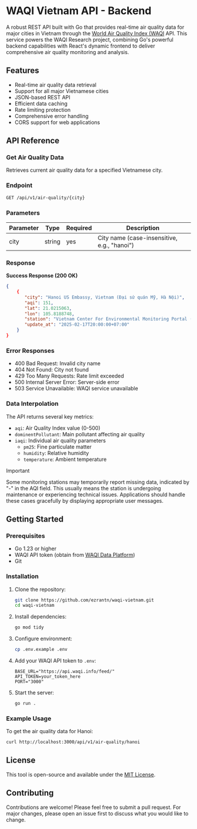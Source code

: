 # WAQI Vietnam API - Backend

A robust REST API built with Go that provides real-time air quality data for major cities in Vietnam through the [World Air Quality Index (WAQI](https://waqi.info/#/c/5.59/7.129/2.7z) API. This service powers the WAQI Research project, combining Go's powerful backend capabilities with React's dynamic frontend to deliver comprehensive air quality monitoring and analysis.

## Features

- Real-time air quality data retrieval
- Support for all major Vietnamese cities
- JSON-based REST API
- Efficient data caching
- Rate limiting protection
- Comprehensive error handling
- CORS support for web applications

## API Reference

### Get Air Quality Data

Retrieves current air quality data for a specified Vietnamese city.

### Endpoint

```bash
GET /api/v1/air-quality/{city}
```

### Parameters

| Parameter | Type   | Required | Description                                 |
|-----------|--------|----------|---------------------------------------------|
| city      | string | yes      | City name (case-insensitive, e.g., "hanoi") |

### Response

**Success Response (200 OK)**

```json
{
    {
       "city": "Hanoi US Embassy, Vietnam (Đại sứ quán Mỹ, Hà Nội)",
       "aqi": 151,
       "lat": 21.0215063,
       "lon": 105.8188748,
       "station": "Vietnam Center For Environmental Monitoring Portal (cổng thông tin quan trắc môi trường)",
       "update_at": "2025-02-17T20:00:00+07:00"
    }
}
```

### Error Responses

- 400 Bad Request: Invalid city name
- 404 Not Found: City not found
- 429 Too Many Requests: Rate limit exceeded
- 500 Internal Server Error: Server-side error
- 503 Service Unavailable: WAQI service unavailable

### Data Interpolation

The API returns several key metrics:

- `aqi`: Air Quality Index value (0-500)
- `dominentPollutant`: Main pollutant affecting air quality
- `iaqi`: Individual air quality parameters
  - `pm25`: Fine particulate matter
  - `humidity`: Relative humidity
  - `temperature`: Ambient temperature

> [!IMPORTANT]
> Some monitoring stations may temporarily report missing data, indicated by "-" in the AQI field. This usually means the station is undergoing maintenance or experiencing technical issues. Applications should handle these cases gracefully by displaying appropriate user messages.

## Getting Started

### Prerequisites

- Go 1.23 or higher
- WAQI API token (obtain from [WAQI Data Platform](https://aqicn.org/data-platform/token/))
- Git

### Installation

1. Clone the repository:

   ```bash
   git clone https://github.com/ezrantn/waqi-vietnam.git
   cd waqi-vietnam
   ```

2. Install dependencies:

   ```bash
   go mod tidy
   ```

3. Configure environment:

   ```bash
   cp .env.example .env
   ```

4. Add your WAQI API token to `.env`:

   ```env
   BASE_URL="https://api.waqi.info/feed/"
   API_TOKEN=your_token_here
   PORT="3000"
   ```

5. Start the server:

   ```bash
   go run .
   ```

### Example Usage

To get the air quality data for Hanoi:

```bash
curl http://localhost:3000/api/v1/air-quality/hanoi
```

## License

This tool is open-source and available under the [MIT License](https://github.com/ezrantn/waqi-vietnam/blob/main/LICENSE).

## Contributing

Contributions are welcome! Please feel free to submit a pull request. For major changes, please open an issue first to discuss what you would like to change.
